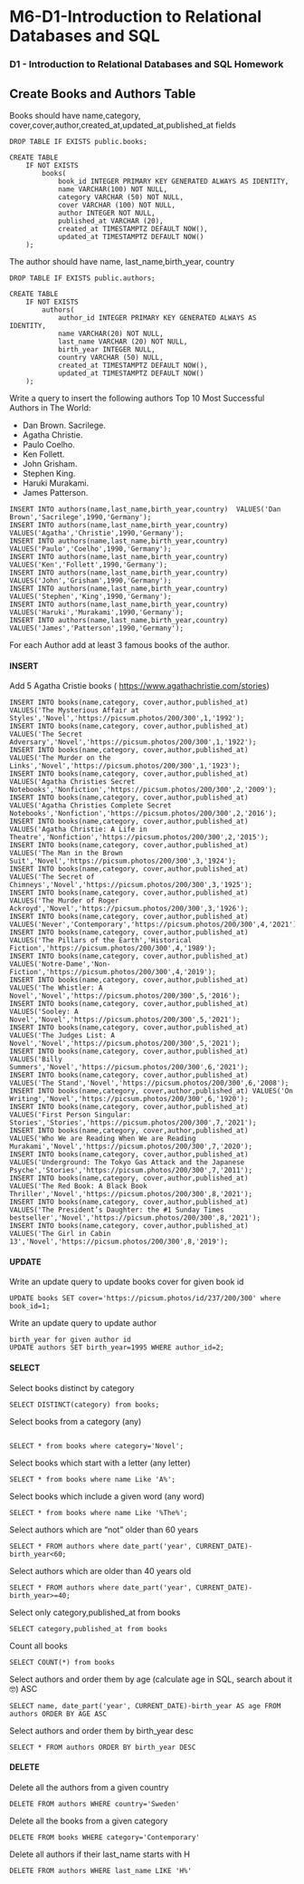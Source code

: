 # M6-D1-Introduction to Relational Databases and SQL
### D1 - Introduction to Relational Databases and SQL Homework

## Create Books and Authors Table
Books should have name,category, cover,cover,author,created_at,updated_at,published_at fields
```
DROP TABLE IF EXISTS public.books;

CREATE TABLE 
	IF NOT EXISTS
		books(
			book_id INTEGER PRIMARY KEY GENERATED ALWAYS AS IDENTITY,
			name VARCHAR(100) NOT NULL,
			category VARCHAR (50) NOT NULL,
            cover VARCHAR (100) NOT NULL,
			author INTEGER NOT NULL,
			published_at VARCHAR (20),
			created_at TIMESTAMPTZ DEFAULT NOW(),
			updated_at TIMESTAMPTZ DEFAULT NOW()	
	);
```

The author should have name, last_name,birth_year, country

```
DROP TABLE IF EXISTS public.authors;

CREATE TABLE 
	IF NOT EXISTS
		authors(
			author_id INTEGER PRIMARY KEY GENERATED ALWAYS AS IDENTITY,
			name VARCHAR(20) NOT NULL,
			last_name VARCHAR (20) NOT NULL,
			birth_year INTEGER NULL,
			country VARCHAR (50) NULL,
			created_at TIMESTAMPTZ DEFAULT NOW(),
			updated_at TIMESTAMPTZ DEFAULT NOW()	
	);
```

Write a query to insert the following authors 
Top 10 Most Successful Authors in The World:
- Dan Brown. Sacrilege. 
- Agatha Christie. 
- Paulo Coelho.  
- Ken Follett.
- John Grisham.  
- Stephen King.
- Haruki Murakami.   
- James Patterson.

```
INSERT INTO authors(name,last_name,birth_year,country)	VALUES('Dan Brown','Sacrilege',1990,'Germany');
INSERT INTO authors(name,last_name,birth_year,country)	VALUES('Agatha','Christie',1990,'Germany');
INSERT INTO authors(name,last_name,birth_year,country)	VALUES('Paulo','Coelho',1990,'Germany');
INSERT INTO authors(name,last_name,birth_year,country)	VALUES('Ken','Follett',1990,'Germany');
INSERT INTO authors(name,last_name,birth_year,country)	VALUES('John','Grisham',1990,'Germany');
INSERT INTO authors(name,last_name,birth_year,country)	VALUES('Stephen','King',1990,'Germany');
INSERT INTO authors(name,last_name,birth_year,country)	VALUES('Haruki','Murakami',1990,'Germany');
INSERT INTO authors(name,last_name,birth_year,country)	VALUES('James','Patterson',1990,'Germany');
```


For each Author add at least 3 famous books of the author.
#### INSERT 
Add 5 Agatha Cristie books ( https://www.agathachristie.com/stories)

```
INSERT INTO books(name,category, cover,author,published_at) VALUES('The Mysterious Affair at Styles','Novel','https://picsum.photos/200/300',1,'1992');
INSERT INTO books(name,category, cover,author,published_at) VALUES('The Secret Adversary','Novel','https://picsum.photos/200/300',1,'1922');
INSERT INTO books(name,category, cover,author,published_at) VALUES('The Murder on the Links','Novel','https://picsum.photos/200/300',1,'1923');
INSERT INTO books(name,category, cover,author,published_at) VALUES('Agatha Christies Secret Notebooks','Nonfiction','https://picsum.photos/200/300',2,'2009');
INSERT INTO books(name,category, cover,author,published_at) VALUES('Agatha Christies Complete Secret Notebooks','Nonfiction','https://picsum.photos/200/300',2,'2016');
INSERT INTO books(name,category, cover,author,published_at) VALUES('Agatha Christie: A Life in Theatre','Nonfiction','https://picsum.photos/200/300',2,'2015');
INSERT INTO books(name,category, cover,author,published_at) VALUES('The Man in the Brown Suit','Novel','https://picsum.photos/200/300',3,'1924');
INSERT INTO books(name,category, cover,author,published_at) VALUES('The Secret of Chimneys','Novel','https://picsum.photos/200/300',3,'1925');
INSERT INTO books(name,category, cover,author,published_at) VALUES('The Murder of Roger Ackroyd','Novel','https://picsum.photos/200/300',3,'1926');
INSERT INTO books(name,category, cover,author,published_at) VALUES('Never','Contemporary','https://picsum.photos/200/300',4,'2021');
INSERT INTO books(name,category, cover,author,published_at) VALUES('The Pillars of the Earth','Historical Fiction','https://picsum.photos/200/300',4,'1989');
INSERT INTO books(name,category, cover,author,published_at) VALUES('Notre-Dame','Non-Fiction','https://picsum.photos/200/300',4,'2019');
INSERT INTO books(name,category, cover,author,published_at) VALUES('The Whistler: A Novel','Novel','https://picsum.photos/200/300',5,'2016');
INSERT INTO books(name,category, cover,author,published_at) VALUES('Sooley: A Novel','Novel','https://picsum.photos/200/300',5,'2021');
INSERT INTO books(name,category, cover,author,published_at) VALUES('The Judges List: A Novel','Novel','https://picsum.photos/200/300',5,'2021');
INSERT INTO books(name,category, cover,author,published_at) VALUES('Billy Summers','Novel','https://picsum.photos/200/300',6,'2021');
INSERT INTO books(name,category, cover,author,published_at) VALUES('The Stand','Novel','https://picsum.photos/200/300',6,'2008');
INSERT INTO books(name,category, cover,author,published_at) VALUES('On Writing','Novel','https://picsum.photos/200/300',6,'1920');
INSERT INTO books(name,category, cover,author,published_at) VALUES('First Person Singular: Stories','Stories','https://picsum.photos/200/300',7,'2021');
INSERT INTO books(name,category, cover,author,published_at) VALUES('Who We are Reading When We are Reading Murakami','Novel','https://picsum.photos/200/300',7,'2020');
INSERT INTO books(name,category, cover,author,published_at) VALUES('Underground: The Tokyo Gas Attack and the Japanese Psyche','Stories','https://picsum.photos/200/300',7,'2011');
INSERT INTO books(name,category, cover,author,published_at) VALUES('The Red Book: A Black Book Thriller','Novel','https://picsum.photos/200/300',8,'2021');
INSERT INTO books(name,category, cover,author,published_at) VALUES('The President’s Daughter: the #1 Sunday Times bestseller','Novel','https://picsum.photos/200/300',8,'2021');
INSERT INTO books(name,category, cover,author,published_at) VALUES('The Girl in Cabin 13','Novel','https://picsum.photos/200/300',8,'2019');
```

#### UPDATE
Write an update query to update books cover for given book id
```
UPDATE books SET cover='https://picsum.photos/id/237/200/300' where book_id=1;
```
Write an update query to update author 
```
birth_year for given author id
UPDATE authors SET birth_year=1995 WHERE author_id=2;
```


#### SELECT
Select books distinct by category
```
SELECT DISTINCT(category) from books;
```
Select books from a category (any)
```

SELECT * from books where category='Novel';
```
Select books which start with a letter (any letter)
```
SELECT * from books where name Like 'A%';
```
Select books which include a given word  (any word)
```
SELECT * from books where name Like '%The%';
```
Select authors which are “not” older than 60 years
```
SELECT * FROM authors where date_part('year', CURRENT_DATE)-birth_year<60;
```
Select authors which are  older than 40 years old
```
SELECT * FROM authors where date_part('year', CURRENT_DATE)-birth_year>=40;
```
Select only category,published_at from books
```
SELECT category,published_at from books
```
Count all books
```
SELECT COUNT(*) from books
```
Select authors and order them by age (calculate age in SQL, search about it 🤓) ASC
```
SELECT name, date_part('year', CURRENT_DATE)-birth_year AS age FROM authors ORDER BY AGE ASC
```

Select authors and order them by birth_year desc
```
SELECT * FROM authors ORDER BY birth_year DESC
```


#### DELETE
Delete all the authors from a given country
```
DELETE FROM authors WHERE country='Sweden'
```
Delete all the books from a given category
```
DELETE FROM books WHERE category='Contemporary'
```
Delete all authors if their last_name starts with H
```
DELETE FROM authors WHERE last_name LIKE 'H%'
```
